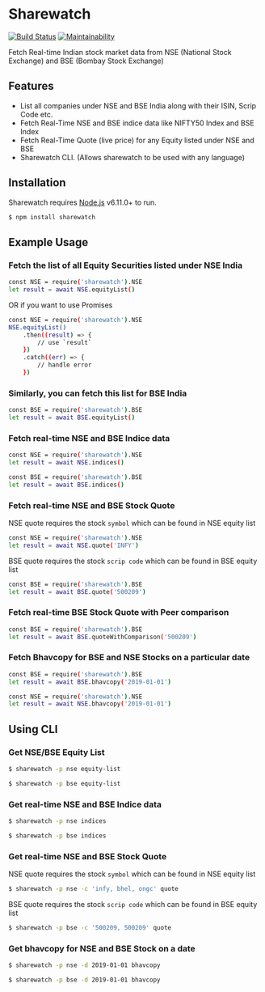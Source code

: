 # Sharewatch

[![Build Status](https://travis-ci.org/anjulgarg/sharewatch.svg?branch=master)](https://travis-ci.org/anjulgarg/sharewatch)  [![Maintainability](https://api.codeclimate.com/v1/badges/3abc3429496d04a56243/maintainability)](https://codeclimate.com/github/anjulgarg/sharewatch/maintainability)

Fetch Real-time Indian stock market data from NSE (National Stock Exchange) and BSE (Bombay Stock Exchange)

## Features

- List all companies under NSE and BSE India along with their ISIN, Scrip Code etc.
- Fetch Real-Time NSE and BSE indice data like NIFTY50 Index and BSE Index
- Fetch Real-Time Quote (live price) for any Equity listed under NSE and BSE
- Sharewatch CLI. (Allows sharewatch to be used with any language)

## Installation

Sharewatch requires [Node.js](https://nodejs.org/) v6.11.0+ to run.

```sh
$ npm install sharewatch
```

## Example Usage

### Fetch the list of all Equity Securities listed under NSE India

```sh
const NSE = require('sharewatch').NSE
let result = await NSE.equityList()
```

OR if you want to use Promises

```sh
const NSE = require('sharewatch').NSE
NSE.equityList()
    .then((result) => {
        // use `result`
    })
    .catch((err) => {
        // handle error
    })
```

### Similarly, you can fetch this list for BSE India

```sh
const BSE = require('sharewatch').BSE
let result = await BSE.equityList()
```

### Fetch real-time NSE and BSE Indice data

```sh
const NSE = require('sharewatch').NSE
let result = await NSE.indices()
```

```sh
const BSE = require('sharewatch').BSE
let result = await BSE.indices()
```

### Fetch real-time NSE and BSE Stock Quote

NSE quote requires the stock `symbol` which can be found in NSE equity list

```sh
const NSE = require('sharewatch').NSE
let result = await NSE.quote('INFY')
```

BSE quote requires the stock `scrip code` which can be found in BSE equity list

```sh
const BSE = require('sharewatch').BSE
let result = await BSE.quote('500209')
```

### Fetch real-time BSE Stock Quote with Peer comparison

```sh
const BSE = require('sharewatch').BSE
let result = await BSE.quoteWithComparison('500209')
```

### Fetch Bhavcopy for BSE and NSE Stocks on a particular date

```sh
const BSE = require('sharewatch').BSE
let result = await BSE.bhavcopy('2019-01-01')
```

```sh
const NSE = require('sharewatch').NSE
let result = await NSE.bhavcopy('2019-01-01')
```

## Using CLI

### Get NSE/BSE Equity List

```sh
$ sharewatch -p nse equity-list
```

```sh
$ sharewatch -p bse equity-list
```

### Get real-time NSE and BSE Indice data

```sh
$ sharewatch -p nse indices
```

```sh
$ sharewatch -p bse indices
```

### Get real-time NSE and BSE Stock Quote

NSE quote requires the stock `symbol` which can be found in NSE equity list

```sh
$ sharewatch -p nse -c 'infy, bhel, ongc' quote
```

BSE quote requires the stock `scrip code` which can be found in BSE equity list

```sh
$ sharewatch -p bse -c '500209, 500209' quote
```

### Get bhavcopy for NSE and BSE Stock on a date

```sh
$ sharewatch -p nse -d 2019-01-01 bhavcopy
```

```sh
$ sharewatch -p bse -d 2019-01-01 bhavcopy
```
